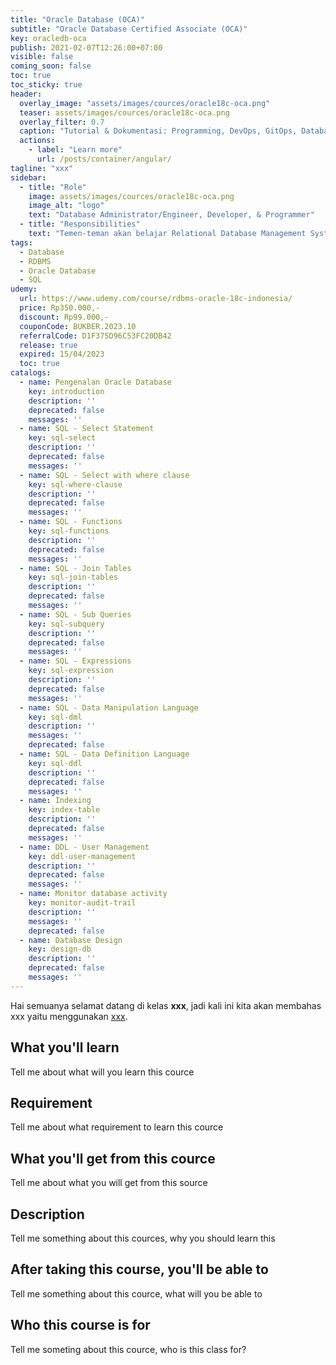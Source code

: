 ```yaml
---
title: "Oracle Database (OCA)"
subtitle: "Oracle Database Certified Associate (OCA)"
key: oracledb-oca
publish: 2021-02-07T12:26:00+07:00
visible: false
coming_soon: false
toc: true
toc_sticky: true
header:
  overlay_image: "assets/images/cources/oracle18c-oca.png"
  teaser: assets/images/cources/oracle18c-oca.png
  overlay_filter: 0.7
  caption: "Tutorial & Dokumentasi: Programming, DevOps, GitOps, Database, & Servers"
  actions:
    - label: "Learn more"
      url: /posts/container/angular/
tagline: "xxx"
sidebar:
  - title: "Role"
    image: assets/images/cources/oracle18c-oca.png
    image_alt: "logo"
    text: "Database Administrator/Engineer, Developer, & Programmer"
  - title: "Responsibilities"
    text: "Temen-teman akan belajar Relational Database Management System (RDBMS) dengan Oracle yang sifatnya Big Data."
tags:
  - Database
  - RDBMS
  - Oracle Database
  - SQL
udemy: 
  url: https://www.udemy.com/course/rdbms-oracle-18c-indonesia/
  price: Rp350.000,-
  discount: Rp99.000,-
  couponCode: BUKBER.2023.10
  referralCode: D1F375D96C53FC20DB42
  release: true
  expired: 15/04/2023
  toc: true
catalogs:
  - name: Pengenalan Oracle Database
    key: introduction
    description: ''
    deprecated: false
    messages: ''
  - name: SQL - Select Statement
    key: sql-select
    description: ''
    deprecated: false
    messages: ''
  - name: SQL - Select with where clause
    key: sql-where-clause
    description: ''
    deprecated: false
    messages: ''
  - name: SQL - Functions
    key: sql-functions
    description: ''
    deprecated: false
    messages: ''
  - name: SQL - Join Tables
    key: sql-join-tables
    description: ''
    deprecated: false
    messages: ''
  - name: SQL - Sub Queries
    key: sql-subquery
    description: ''
    deprecated: false
    messages: ''
  - name: SQL - Expressions
    key: sql-expression
    description: ''
    deprecated: false
    messages: ''
  - name: SQL - Data Manipulation Language
    key: sql-dml
    description: ''
    messages: ''
    deprecated: false
  - name: SQL - Data Definition Language
    key: sql-ddl
    description: ''
    deprecated: false
    messages: ''
  - name: Indexing
    key: index-table
    description: ''
    deprecated: false
    messages: ''
  - name: DDL - User Management
    key: ddl-user-management
    description: ''
    deprecated: false
    messages: ''
  - name: Monitor database activity
    key: monitor-audit-trail
    description: ''
    messages: ''
    deprecated: false
  - name: Database Design
    key: design-db
    description: ''
    deprecated: false
    messages: ''
---
```


Hai semuanya selamat datang di kelas **xxx**, jadi kali ini kita akan membahas xxx yaitu menggunakan [xxx](link). 

<!--more-->

## What you'll learn

Tell me about what will you learn this cource

## Requirement

Tell me about what requirement to learn this cource

## What you'll get from this cource

Tell me about what you will get from this source

## Description

Tell me something about this cources, why you should learn this

## After taking this course, you'll be able to

Tell me something about this cource, what will you be able to

## Who this course is for

Tell me someting about this cource, who is this class for?